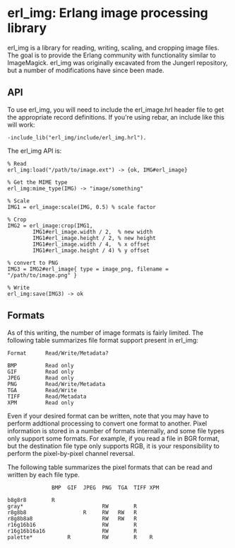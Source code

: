erl_img: Erlang image processing library
========================================

erl_img is a library for reading, writing, scaling, and cropping image files.
The goal is to provide the Erlang community with functionality similar to
ImageMagick. erl_img was originally excavated from the Jungerl repository, but
a number of modifications have since been made.

API
---

To use erl_img, you will need to include the erl_image.hrl header file to get
the appropriate record definitions. If you're using rebar, an include like this will work:

```
-include_lib("erl_img/include/erl_img.hrl").
```

The erl_img API is:

    % Read
    erl_img:load("/path/to/image.ext") -> {ok, IMG#erl_image}

    % Get the MIME type
    erl_img:mime_type(IMG) -> "image/something"

    % Scale
    IMG1 = erl_image:scale(IMG, 0.5) % scale factor

    % Crop
    IMG2 = erl_image:crop(IMG1, 
            IMG1#erl_image.width / 2,  % new width
            IMG1#erl_image.height / 2, % new height
            IMG1#erl_image.width / 4,  % x offset
            IMG1#erl_image.height / 4) % y offset

    % convert to PNG
    IMG3 = IMG2#erl_image{ type = image_png, filename = "/path/to/image.png" }

    % Write
    erl_img:save(IMG3) -> ok


Formats
-------

As of this writing, the number of image formats is fairly limited. The following
table summarizes file format support present in erl_img:

    Format      Read/Write/Metadata?
    
    BMP         Read only
    GIF         Read only
    JPEG        Read only
    PNG         Read/Write/Metadata
    TGA         Read/Write
    TIFF        Read/Metadata
    XPM         Read only

Even if your desired format can be written, note that you may have to perform
addtional processing to convert one format to another. Pixel information is
stored in a number of formats internally, and some file types only support some
formats. For example, if you read a file in BGR format, but the destination
file type only supports RGB, it is your responsibility to perform the
pixel-by-pixel channel reversal.

The following table summarizes the pixel formats that can be read and written
by each file type.

                  BMP  GIF  JPEG  PNG  TGA  TIFF XPM

    b8g8r8        R
    gray*                         RW        R
    r8g8b8                  R     RW   RW   R
    r8g8b8a8                      RW   RW   R
    r16g16b16                     RW        R
    r16g16b16a16                  RW        R
    palette*           R          RW        R    R
